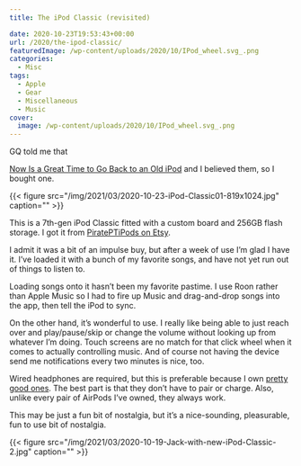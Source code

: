 ```yaml
---
title: The iPod Classic (revisited)

date: 2020-10-23T19:53:43+00:00
url: /2020/the-ipod-classic/
featuredImage: /wp-content/uploads/2020/10/IPod_wheel.svg_.png
categories:
  - Misc
tags:
  - Apple
  - Gear
  - Miscellaneous
  - Music
cover:
  image: /wp-content/uploads/2020/10/IPod_wheel.svg_.png
---
```

GQ told me that 

[Now Is a Great Time to Go Back to an Old iPod][1] and I believed them, so I bought one.

{{< figure src="/img/2021/03/2020-10-23-iPod-Classic01-819x1024.jpg" caption="" >}}

This is a 7th-gen iPod Classic fitted with a custom board and 256GB flash storage. I got it from [PiratePTiPods on Etsy][2].

I admit it was a bit of an impulse buy, but after a week of use I’m glad I have it. I’ve loaded it with a bunch of my favorite songs, and have not yet run out of things to listen to.

Loading songs onto it hasn’t been my favorite pastime. I use Roon rather than Apple Music so I had to fire up Music and drag-and-drop songs into the app, then tell the iPod to sync.

On the other hand, it’s wonderful to use. I really like being able to just reach over and play/pause/skip or change the volume without looking up from whatever I’m doing. Touch screens are no match for that click wheel when it comes to actually controlling music. And of course not having the device send me notifications every two minutes is nice, too.

Wired headphones are required, but this is preferable because I own [pretty good ones][3]. The best part is that they don’t have to pair or charge. Also, unlike every pair of AirPods I’ve owned, they always work.

This may be just a fun bit of nostalgia, but it’s a nice-sounding, pleasurable, fun to use bit of nostalgia.

{{< figure src="/img/2021/03/2020-10-19-Jack-with-new-iPod-Classic-2.jpg" caption="" >}}



 [1]: https://www.gq.com/story/get-an-ipod
 [2]: https://www.etsy.com/shop/PiratePTiPods
 [3]: https://fiio.com/fa
